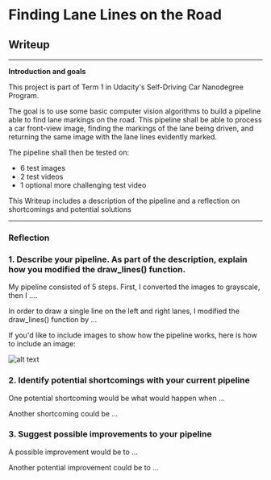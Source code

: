 # **Finding Lane Lines on the Road** 

## Writeup

---

**Introduction and goals**

This project is part of Term 1 in Udacity's Self-Driving Car Nanodegree Program. 

The goal is to use some basic computer vision algorithms to build a pipeline able to find lane markings on the road. This pipeline shall be able to process a car front-view image, finding the markings of the lane being driven, and returning the same image with the lane lines evidently marked.

The pipeline shall then be tested on:
* 6 test images
* 2 test videos
* 1 optional more challenging test video

This Writeup includes a description of the pipeline and a reflection on shortcomings and potential solutions

---


[//]: # (Image References)

[image1]: ./examples/grayscale.jpg "Grayscale"

### Reflection

### 1. Describe your pipeline. As part of the description, explain how you modified the draw_lines() function.

My pipeline consisted of 5 steps. First, I converted the images to grayscale, then I .... 

In order to draw a single line on the left and right lanes, I modified the draw_lines() function by ...

If you'd like to include images to show how the pipeline works, here is how to include an image: 

![alt text][image1]


### 2. Identify potential shortcomings with your current pipeline


One potential shortcoming would be what would happen when ... 

Another shortcoming could be ...


### 3. Suggest possible improvements to your pipeline

A possible improvement would be to ...

Another potential improvement could be to ...
